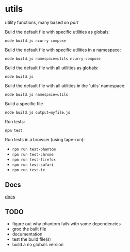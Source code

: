 utils
=====

utility functions, many based on _part_

Build the default file with specific utilities as globals:

`node build.js ncurry compose`

Build the default file with specific utilities in a namespace:

`node build.js namespace=utils ncurry compose`

Build the default file with all utilities as globals:

`node build.js`

Build the default file with all utilities in the 'utils' namespace:

`node build.js namespace=utils`

Build a specific file

`node build.js output=myfile.js`

Run tests:

`npm test`

Run tests in a browser (using tape-run):

- `npm run test-phantom`
- `npm run test-chrome`
- `npm run test-firefox`
- `npm run test-safari`
- `npm run test-ie`

## Docs

[docs](http://autosponge.github.io/utils/doc/)

## TODO

- figure out why phantom fails with some dependencies
- groc the built file
- documentation
- test the build file(s)
- build a no globals version

